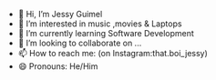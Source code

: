 - 👋 Hi, I’m Jessy Guimel
- 👀 I’m interested in music ,movies & Laptops
- 🌱 I’m currently learning Software Development
- 💞️ I’m looking to collaborate on ...
- 📫 How to reach me: (on Instagram:that.boi_jessy)
- 😄 Pronouns: He/Him

<!---
itsurboijessy/itsurboijessy is a ✨ special ✨ repository because its `README.md` (this file) appears on your GitHub profile.
You can click the Preview link to take a look at your changes.
--->
